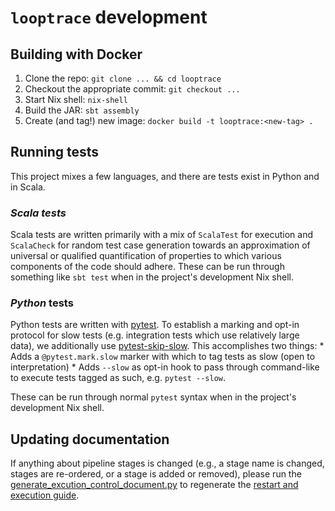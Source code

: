 # `looptrace` development

## Building with Docker
1. Clone the repo: `git clone ... && cd looptrace`
1. Checkout the appropriate commit: `git checkout ...`
1. Start Nix shell: `nix-shell`
1. Build the JAR: `sbt assembly`
1. Create (and tag!) new image: `docker build -t looptrace:<new-tag> .`

## Running tests
This project mixes a few languages, and there are tests exist in Python and in Scala.

### _Scala tests_
Scala tests are written primarily with a mix of `ScalaTest` for execution and `ScalaCheck` for random test case generation towards an approximation of universal or qualified quantification of properties to which various components of the code should adhere. These can be run through something like `sbt test` when in the project's development Nix shell.

### _Python_ tests
Python tests are written with [pytest](https://docs.pytest.org/en/7.4.x/contents.html). To establish a marking and opt-in protocol for slow tests (e.g. integration tests which use relatively large data), we additionally use [pytest-skip-slow](). This accomplishes two things:
    * Adds a `@pytest.mark.slow` marker with which to tag tests as slow (open to interpretation)
    * Adds `--slow` as opt-in hook to pass through command-like to execute tests tagged as such, e.g. `pytest --slow`.

These can be run through normal `pytest` syntax when in the project's development Nix shell.

## Updating documentation
If anything about pipeline stages is changed (e.g., a stage name is changed, stages are re-ordered, or a stage is added or removed), please run the [generate_excution_control_document.py](../bin/cli/generate_excution_control_document.py) to regenerate the [restart and execution guide](./pipeline-execution-control-and-rerun.md).
